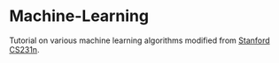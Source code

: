 # Machine-Learning
Tutorial on various machine learning algorithms modified from [Stanford CS231n](http://cs231n.stanford.edu/).
